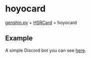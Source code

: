 # hoyocard

[genshin.py](https://github.com/thesadru/genshin.py) + [HSRCard](https://github.com/DEViantUA/HSRCard) = hoyocard

## Example
A simple Discord bot you can see [here](./src/__main__.py).